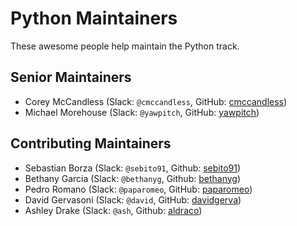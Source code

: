 # Python Maintainers

These awesome people help maintain the Python track.

## Senior Maintainers

- Corey McCandless (Slack: `@cmccandless`, GitHub: [cmccandless](https://github.com/cmccandless))
- Michael Morehouse (Slack: `@yawpitch`, GitHub: [yawpitch](https://github.com/yawpitch))

## Contributing Maintainers

- Sebastian Borza (Slack: `@sebito91`, Github: [sebito91](https://github.com/sebito91))
- Bethany Garcia (Slack: `@bethanyg`, Github: [bethanyg](https://github.com/BethanyG))
- Pedro Romano (Slack: `@paparomeo`, GitHub: [paparomeo](https://github.com/paparomeo))
- David Gervasoni (Slack: `@david`, GitHub: [davidgerva](https://github.com/davidgerva))
- Ashley Drake (Slack: `@ash`, Github: [aldraco](https://github.com/aldraco))
